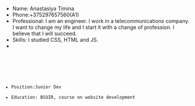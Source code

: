 * Name: Anastasiya Timina
* Phone:+375297657560(A1)
* Professional: I am an engineer. I work in a telecommunications company. I want to change my life and I start it with a change of profession. I believe that I will succeed. 
* Skills: I studied СSS, HTML and JS.
* <code> 
<script>

 function firstLettersFromString(str){
                    var str = "Каждый охотник желает знать, где сидит фазан."; 
                    //var newArr = firstLettersFromString(str);
                    var arr = str.split (' ');
                    var  x = arr.map (function(item){
                        return item[0];
                    });
                    
                    console.log(x); // [К,о,ж,з,г,с,ф]
           </script>
* Position:Junior Dev
* Education: BSUIR, course on website development 

